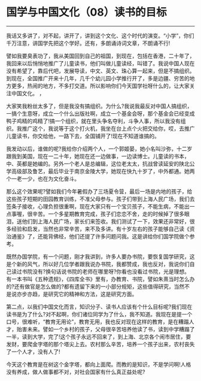 # 国学与中国文化（08）读书的目标

------

我话又多讲了，对不起，讲开了，讲到这个文化、这个时代的演变。“小学”，你们千万注意，讲国学先把这个学好。还有，多朗诵诗词文章，不朗诵不行!

譬如我要臭表功了，我从美国回到自己的祖国，到现在，包括在香港，二十年了，我回来以后悄悄地推广了儿童读书，他们叫做儿童读经，叫错了。我说中国人现在没有希望了，靠后代吧，发展导读，中文、英文、珠心算一起来，但是不搞组织。到现在，全国推广开来十几年，几千个幼儿园小学推行开了，多是边疆、穷苦的地方更多，热闹的地方，不多打交道。所以影响你们今天国学社呀什么的，让大家关注中国文化。 ，

大家笑我粉丝太多了，但是我没有搞组织。为什么?我说我最反对中国人搞组织，一搞个生意呀，成立一个什么出版社啊，成立一个基金会呀，那个基金会已经变成鸭子鸡精的鸡精了!搞一个组织，就在里头争名夺利，斗争人事，所以我没有组织。我推广这个，我说等于这个打火机，我坐在台上点个火把交给你，哎，去推广儿童读书，你交给他，一路下去，全国铺开了!现在不知道谁搞的。

我发动以后，谁做的呢?我给你介绍两个人，一个郭姬晏，她小名叫沙弥，十二岁跟我到美国，现在一二十年，她现在还一边做事，一边读博士。儿童读的书本，中、英都是她编的。另外一个老人是总编辑，这位老太太，抗战曾读延安的陕北公学高级部及鲁艺，最后毕业于南京金陵大学，她现在快九十岁了，中外都通。她两个一老一少，也在为文化奋斗。

那么这个效果呢?譬如我们今年暑假办了三场夏令营，最后一场是内地的孩子，给这些孩子短期的田园教育训练，不准父母参与。孩子们带到上海人民广场，我们去签条子接收，心理负担很重啊，现在大家只有一个宝贝孩子，不能生病，不能出一点事喔，很辛苦。一个多星期教育完成，孩子们恋恋不舍，走的时候掉了很多眼泪，送他们到上海人民广场，家长们来签收。我们测试了一下，效果还非常好，很多经验和启发，当然也非常辛苦，来不及多讲。有十岁左右的孩子能够自己读《资治通鉴》了，还能背佛经，他们还提了许多问题问我。这是讲给你们国学院做个参考。

既然办国学院，有一个问题，刚才我讲到，许多人要办书院，要恢复国学研究，这是个新的风气，所以好几位学者跟我说办书院，我都赞成，我也反对，我说你们自己读过书院没有?换句话说书院的老师在哪里呀?你看也没看过书院，光是理想。有一本书叫《五种遗规》，《四库全书》里有，办教育、书院，譬如朱熹当时怎么办的?还有做官是怎么做的?都有遗留下来的一小部分规矩，这些值得研究，当然不是说亦步亦趋，是研究它的精神和方法，这是研究方面。

第二点，以我们中国文化而言，知识分子、读书人应该有个什么目标呢?我们现在读书是为了什么?对不起啊，你们诸位同学为了什么，我不知道。我现在是提一个口号，很难听，“教育无用论”，教育无用，我也反对现在这样的教育，是在糟蹋人才，贻害未来。譬如一个乡村的孩子，父母很辛苦培养他读了书，读到中学糟蹋了一半，读到大学，完了!这个孩子永远不回来了，到上海、北京各个闹市居住，要发财，要爬金字塔的那个塔尖上去。农村那么辛苦，培养一个孩子出来，农村丧失了一个人才，没有人了!

今天这个教育是在树这个金字塔，都向上面爬。而教的是知识，不是学问啊!人格没有养成，做人做事都不对，对社会国家有什么真正益处呢?

